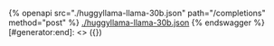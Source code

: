 [#generator:start]: <> ({ "template": "openapi" })
{% openapi src="./huggyllama-llama-30b.json" path="/completions" method="post" %}
[./huggyllama-llama-30b.json](./huggyllama-llama-30b.json)
{% endswagger %}
[#generator:end]: <> ({})